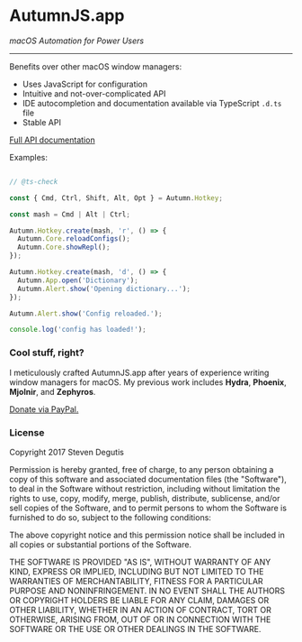 # AutumnJS.app

*macOS Automation for Power Users*

---

Benefits over other macOS window managers:

* Uses JavaScript for configuration
* Intuitive and not-over-complicated API
* IDE autocompletion and documentation available via TypeScript `.d.ts` file
* Stable API

[Full API documentation](sdegutis.github.io/Autumn/)

Examples:
~~~javascript

// @ts-check

const { Cmd, Ctrl, Shift, Alt, Opt } = Autumn.Hotkey;

const mash = Cmd | Alt | Ctrl;

Autumn.Hotkey.create(mash, 'r', () => {
  Autumn.Core.reloadConfigs();
  Autumn.Core.showRepl();
});

Autumn.Hotkey.create(mash, 'd', () => {
  Autumn.App.open('Dictionary');
  Autumn.Alert.show('Opening dictionary...');
});

Autumn.Alert.show('Config reloaded.');

console.log('config has loaded!');
~~~

### Cool stuff, right?

I meticulously crafted AutumnJS.app after years of experience writing
window managers for macOS. My previous work includes **Hydra**,
**Phoenix**, **Mjolnir**, and **Zephyros**.

[Donate via PayPal.](https://www.paypal.com/cgi-bin/webscr?business=sbdegutis@gmail.com&cmd=_donations&item_name=AutumnJS.app%20donation&no_shipping=1)

### License

Copyright 2017 Steven Degutis

Permission is hereby granted, free of charge, to any person obtaining
a copy of this software and associated documentation files (the
"Software"), to deal in the Software without restriction, including
without limitation the rights to use, copy, modify, merge, publish,
distribute, sublicense, and/or sell copies of the Software, and to
permit persons to whom the Software is furnished to do so, subject to
the following conditions:

The above copyright notice and this permission notice shall be
included in all copies or substantial portions of the Software.

THE SOFTWARE IS PROVIDED "AS IS", WITHOUT WARRANTY OF ANY KIND,
EXPRESS OR IMPLIED, INCLUDING BUT NOT LIMITED TO THE WARRANTIES OF
MERCHANTABILITY, FITNESS FOR A PARTICULAR PURPOSE AND
NONINFRINGEMENT. IN NO EVENT SHALL THE AUTHORS OR COPYRIGHT HOLDERS BE
LIABLE FOR ANY CLAIM, DAMAGES OR OTHER LIABILITY, WHETHER IN AN ACTION
OF CONTRACT, TORT OR OTHERWISE, ARISING FROM, OUT OF OR IN CONNECTION
WITH THE SOFTWARE OR THE USE OR OTHER DEALINGS IN THE SOFTWARE.
